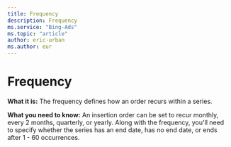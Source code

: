 ```yaml
---
title: Frequency
description: Frequency
ms.service: "Bing-Ads"
ms.topic: "article"
author: eric-urban
ms.author: eur
---
```


# Frequency

**What it is:** The frequency defines how an order recurs within a series.

**What you need to know:** An insertion order can be set to recur monthly, every 2 months, quarterly, or yearly. Along with the frequency, you'll need to specify whether the series has an end date, has no end date, or ends after 1 - 60 occurrences.


